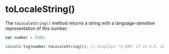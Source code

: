 # toLocaleString()

The `toLocaleString()` method returns a string with a language-sensitive representation of this number.

```javascript
var number = 3500;

console.log(number.toLocaleString()); // Displays "3,500" if in U.S. English locale
```
